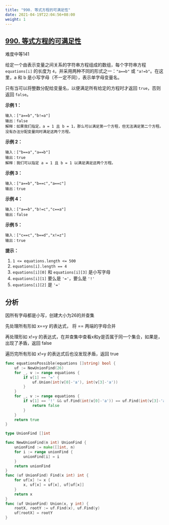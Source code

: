 ```yaml
---
title: "990. 等式方程的可满足性"
date: 2021-04-19T22:04:56+08:00
weight: 1
---
```


## [990. 等式方程的可满足性](https://leetcode-cn.com/problems/satisfiability-of-equality-equations/)

难度中等141

给定一个由表示变量之间关系的字符串方程组成的数组，每个字符串方程 `equations[i]` 的长度为 `4`，并采用两种不同的形式之一：`"a==b"` 或 `"a!=b"`。在这里，a 和 b 是小写字母（不一定不同），表示单字母变量名。

只有当可以将整数分配给变量名，以便满足所有给定的方程时才返回 `true`，否则返回 `false`。

**示例 1：**

```
输入：["a==b","b!=a"]
输出：false
解释：如果我们指定，a = 1 且 b = 1，那么可以满足第一个方程，但无法满足第二个方程。没有办法分配变量同时满足这两个方程。
```

**示例 2：**

```
输入：["b==a","a==b"]
输出：true
解释：我们可以指定 a = 1 且 b = 1 以满足满足这两个方程。
```

**示例 3：**

```
输入：["a==b","b==c","a==c"]
输出：true
```

**示例 4：**

```
输入：["a==b","b!=c","c==a"]
输出：false
```

**示例 5：**

```
输入：["c==c","b==d","x!=z"]
输出：true
```

**提示：**

1. `1 <= equations.length <= 500`
2. `equations[i].length == 4`
3. `equations[i][0]` 和 `equations[i][3]` 是小写字母
4. `equations[i][1]` 要么是 `'='`，要么是 `'!'`
5. `equations[i][2]` 是 `'='`

## 分析

因所有字母都是小写，创建大小为26的并查集

先处理所有形如 x==y 的表达式， 将 == 两端的字母合并

再处理形如 x!=y 的表达式，在并查集中查看x和y是否属于同一个集合，如果是，出现了矛盾，返回 false

遍历完所有形如 x!=y 的表达式后也没发现矛盾，返回 true

```go
func equationsPossible(equations []string) bool {
	uf := NewUnionFind(26)
	for _, v := range equations {
		if v[1] == '=' {
			uf.Union(int(v[0]-'a'), int(v[3]-'a'))
		}
	}
	for _, v := range equations {
		if v[1] == '!' && uf.Find(int(v[0]-'a')) == uf.Find(int(v[3]-'a')) {
			return false
		}
	}
	return true
}

type UnionFind []int

func NewUnionFind(n int) UnionFind {
	unionFind := make([]int, n)
	for i := range unionFind {
		unionFind[i] = i
	}
	return unionFind
}
func (uf UnionFind) Find(x int) int {
	for uf[x] != x {
		x, uf[x] = uf[x], uf[uf[x]]
	}
	return x
}
func (uf UnionFind) Union(x, y int) {
	rootX, rootY := uf.Find(x), uf.Find(y)
	uf[rootX] = rootY
}
```
